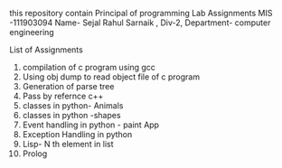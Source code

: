 this repository contain Principal of programming Lab Assignments 
MIS -111903094  Name- Sejal Rahul Sarnaik , Div-2, Department- computer engineering

List of Assignments
1. compilation of c program using gcc
2. Using obj dump to read object file of c program
3. Generation of parse tree
4. Pass by refernce c++
5. classes in python- Animals
6. classes in python -shapes
7. Event handling in python - paint App
8. Exception Handling in python 
9. Lisp- N th element in list
10. Prolog 
